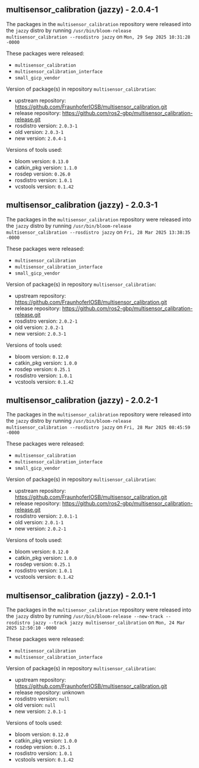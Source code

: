 ## multisensor_calibration (jazzy) - 2.0.4-1

The packages in the `multisensor_calibration` repository were released into the `jazzy` distro by running `/usr/bin/bloom-release multisensor_calibration --rosdistro jazzy` on `Mon, 29 Sep 2025 10:31:28 -0000`

These packages were released:
- `multisensor_calibration`
- `multisensor_calibration_interface`
- `small_gicp_vendor`

Version of package(s) in repository `multisensor_calibration`:

- upstream repository: https://github.com/FraunhoferIOSB/multisensor_calibration.git
- release repository: https://github.com/ros2-gbp/multisensor_calibration-release.git
- rosdistro version: `2.0.3-1`
- old version: `2.0.3-1`
- new version: `2.0.4-1`

Versions of tools used:

- bloom version: `0.13.0`
- catkin_pkg version: `1.1.0`
- rosdep version: `0.26.0`
- rosdistro version: `1.0.1`
- vcstools version: `0.1.42`


## multisensor_calibration (jazzy) - 2.0.3-1

The packages in the `multisensor_calibration` repository were released into the `jazzy` distro by running `/usr/bin/bloom-release multisensor_calibration --rosdistro jazzy` on `Fri, 28 Mar 2025 13:38:35 -0000`

These packages were released:
- `multisensor_calibration`
- `multisensor_calibration_interface`
- `small_gicp_vendor`

Version of package(s) in repository `multisensor_calibration`:

- upstream repository: https://github.com/FraunhoferIOSB/multisensor_calibration.git
- release repository: https://github.com/ros2-gbp/multisensor_calibration-release.git
- rosdistro version: `2.0.2-1`
- old version: `2.0.2-1`
- new version: `2.0.3-1`

Versions of tools used:

- bloom version: `0.12.0`
- catkin_pkg version: `1.0.0`
- rosdep version: `0.25.1`
- rosdistro version: `1.0.1`
- vcstools version: `0.1.42`


## multisensor_calibration (jazzy) - 2.0.2-1

The packages in the `multisensor_calibration` repository were released into the `jazzy` distro by running `/usr/bin/bloom-release multisensor_calibration --rosdistro jazzy` on `Fri, 28 Mar 2025 08:45:59 -0000`

These packages were released:
- `multisensor_calibration`
- `multisensor_calibration_interface`
- `small_gicp_vendor`

Version of package(s) in repository `multisensor_calibration`:

- upstream repository: https://github.com/FraunhoferIOSB/multisensor_calibration.git
- release repository: https://github.com/ros2-gbp/multisensor_calibration-release.git
- rosdistro version: `2.0.1-1`
- old version: `2.0.1-1`
- new version: `2.0.2-1`

Versions of tools used:

- bloom version: `0.12.0`
- catkin_pkg version: `1.0.0`
- rosdep version: `0.25.1`
- rosdistro version: `1.0.1`
- vcstools version: `0.1.42`


## multisensor_calibration (jazzy) - 2.0.1-1

The packages in the `multisensor_calibration` repository were released into the `jazzy` distro by running `/usr/bin/bloom-release --new-track --rosdistro jazzy --track jazzy multisensor_calibration` on `Mon, 24 Mar 2025 12:50:10 -0000`

These packages were released:
- `multisensor_calibration`
- `multisensor_calibration_interface`

Version of package(s) in repository `multisensor_calibration`:

- upstream repository: https://github.com/FraunhoferIOSB/multisensor_calibration.git
- release repository: unknown
- rosdistro version: `null`
- old version: `null`
- new version: `2.0.1-1`

Versions of tools used:

- bloom version: `0.12.0`
- catkin_pkg version: `1.0.0`
- rosdep version: `0.25.1`
- rosdistro version: `1.0.1`
- vcstools version: `0.1.42`


